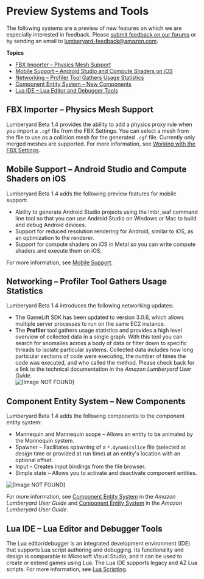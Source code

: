 # Preview Systems and Tools<a name="lumberyard-v1.4-preview-systems"></a>

The following systems are a preview of new features on which we are especially interested in feedback. Please [submit feedback on our forums](http://gamedev.amazon.com/forums) or by sending an email to lumberyard-feedback@amazon.com.

**Topics**
+ [FBX Importer – Physics Mesh Support](#lumberyard-v1.4-preview-fbx-importer)
+ [Mobile Support – Android Studio and Compute Shaders on iOS](#lumberyard-v1.4-preview-mobile)
+ [Networking – Profiler Tool Gathers Usage Statistics](#lumberyard-v1.4-preview-networking)
+ [Component Entity System – New Components](#lumberyard-v1.4-preview-component-entity)
+ [Lua IDE – Lua Editor and Debugger Tools](#lumberyard-v1.4-preview-lua-ide)

## FBX Importer – Physics Mesh Support<a name="lumberyard-v1.4-preview-fbx-importer"></a>

Lumberyard Beta 1.4 provides the ability to add a physics proxy rule when you import a `.cgf` file from the FBX Settings. You can select a mesh from the file to use as a collision mesh for the generated `.cgf` file. Currently only merged meshes are supported. For more information, see [Working with the FBX Settings](https://docs.aws.amazon.com/lumberyard/latest/userguide/char-fbx-importer.html).

## Mobile Support – Android Studio and Compute Shaders on iOS<a name="lumberyard-v1.4-preview-mobile"></a>

Lumberyard Beta 1.4 adds the following preview features for mobile support: 
+ Ability to generate Android Studio projects using the lmbr\_waf command line tool so that you can use Android Studio on Windows or Mac to build and debug Android devices.
+ Support for reduced resolution rendering for Android, similar to iOS, as an optimization to the renderer.
+ Support for compute shaders on iOS in Metal so you can write compute shaders and execute them on iOS.

For more information, see [Mobile Support](https://docs.aws.amazon.com/lumberyard/latest/userguide/mobile-support-intro.html).

## Networking – Profiler Tool Gathers Usage Statistics<a name="lumberyard-v1.4-preview-networking"></a>

Lumberyard Beta 1.4 introduces the following networking updates: 
+ The GameLift SDK has been updated to version 3.0.6, which allows multiple server processes to run on the same EC2 instance.
+ The **Profiler** tool gathers usage statistics and provides a high level overview of collected data in a single graph. With this tool you can search for anomalies across a body of data or filter down to specific threads to isolate particular systems. Collected data includes how long particular sections of code were executing, the number of times the code was executed, and who called the method. Please check back for a link to the technical documentation in the *Amazon Lumberyard User Guide*.  
![\[Image NOT FOUND\]](http://docs.aws.amazon.com/lumberyard/latest/releasenotes/images/profiler-tool.png)

## Component Entity System – New Components<a name="lumberyard-v1.4-preview-component-entity"></a>

Lumberyard Beta 1.4 adds the following components to the component entity system: 
+ Mannequin and Mannequin scope – Allows an entity to be animated by the Mannequin system.
+ Spawner – Facilitates spawning of a `*.dynamicslice` file (selected at design time or provided at run time) at an entity's location with an optional offset.
+ Input – Creates input bindings from the file browser.
+ Simple state – Allows you to activate and deactivate component entities.

![\[Image NOT FOUND\]](http://docs.aws.amazon.com/lumberyard/latest/releasenotes/images/components-r6.png)

For more information, see [Component Entity System](https://docs.aws.amazon.com/lumberyard/latest/userguide/component-intro.html) in the *Amazon Lumberyard User Guide* and [Component Entity System](https://docs.aws.amazon.com/lumberyard/latest/userguide/component-entity-system-intro.html) in the *Amazon Lumberyard User Guide*.

## Lua IDE – Lua Editor and Debugger Tools<a name="lumberyard-v1.4-preview-lua-ide"></a>

The Lua editor/debugger is an integrated development environment (IDE) that supports Lua script authoring and debugging. Its functionality and design is comparable to Microsoft Visual Studio, and it can be used to create or extend games using Lua. The Lua IDE supports legacy and AZ Lua scripts. For more information, see [Lua Scripting](https://docs.aws.amazon.com/lumberyard/latest/userguide/lua-scripting-intro.html).
